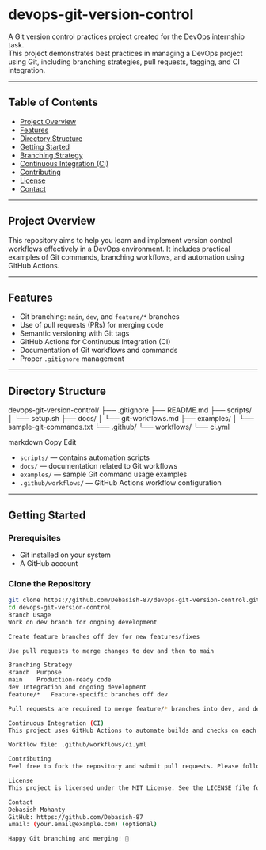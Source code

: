 # devops-git-version-control

A Git version control practices project created for the DevOps internship task.  
This project demonstrates best practices in managing a DevOps project using Git, including branching strategies, pull requests, tagging, and CI integration.

---

## Table of Contents

- [Project Overview](#project-overview)
- [Features](#features)
- [Directory Structure](#directory-structure)
- [Getting Started](#getting-started)
- [Branching Strategy](#branching-strategy)
- [Continuous Integration (CI)](#continuous-integration-ci)
- [Contributing](#contributing)
- [License](#license)
- [Contact](#contact)

---

## Project Overview

This repository aims to help you learn and implement version control workflows effectively in a DevOps environment. It includes practical examples of Git commands, branching workflows, and automation using GitHub Actions.

---

## Features

- Git branching: `main`, `dev`, and `feature/*` branches  
- Use of pull requests (PRs) for merging code  
- Semantic versioning with Git tags  
- GitHub Actions for Continuous Integration (CI)  
- Documentation of Git workflows and commands  
- Proper `.gitignore` management

---

## Directory Structure

devops-git-version-control/
├── .gitignore
├── README.md
├── scripts/
│ └── setup.sh
├── docs/
│ └── git-workflows.md
├── examples/
│ └── sample-git-commands.txt
└── .github/
└── workflows/
└── ci.yml

markdown
Copy
Edit

- `scripts/` — contains automation scripts  
- `docs/` — documentation related to Git workflows  
- `examples/` — sample Git command usage examples  
- `.github/workflows/` — GitHub Actions workflow configuration  

---

## Getting Started

### Prerequisites

- Git installed on your system  
- A GitHub account  

### Clone the Repository

```bash
git clone https://github.com/Debasish-87/devops-git-version-control.git
cd devops-git-version-control
Branch Usage
Work on dev branch for ongoing development

Create feature branches off dev for new features/fixes

Use pull requests to merge changes to dev and then to main

Branching Strategy
Branch	Purpose
main	Production-ready code
dev	Integration and ongoing development
feature/*	Feature-specific branches off dev

Pull requests are required to merge feature/* branches into dev, and dev into main.

Continuous Integration (CI)
This project uses GitHub Actions to automate builds and checks on each push or pull request.

Workflow file: .github/workflows/ci.yml

Contributing
Feel free to fork the repository and submit pull requests. Please follow the branching strategy and write clear commit messages.

License
This project is licensed under the MIT License. See the LICENSE file for details.

Contact
Debasish Mohanty
GitHub: https://github.com/Debasish-87
Email: (your.email@example.com) (optional)

Happy Git branching and merging! 🚀
